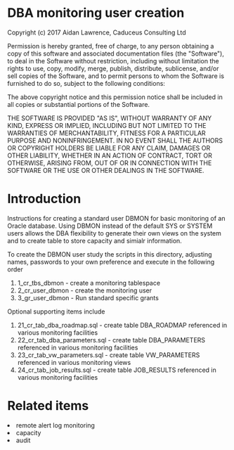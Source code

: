 <H1>DBA monitoring user creation</H1> 

Copyright (c) 2017 Aidan Lawrence, Caduceus Consulting Ltd

Permission is hereby granted, free of charge, to any person obtaining a copy of this software and associated documentation files (the "Software"), to deal in the Software without restriction, including without limitation the rights to use, copy, modify, merge, publish, distribute, sublicense, and/or sell copies of the Software, and to permit persons to whom the Software is furnished to do so, subject to the following conditions:

The above copyright notice and this permission notice shall be included in all copies or substantial portions of the Software.

THE SOFTWARE IS PROVIDED "AS IS", WITHOUT WARRANTY OF ANY KIND, EXPRESS OR IMPLIED, INCLUDING BUT NOT LIMITED TO THE WARRANTIES OF MERCHANTABILITY, FITNESS FOR A PARTICULAR PURPOSE AND NONINFRINGEMENT. IN NO EVENT SHALL THE AUTHORS OR COPYRIGHT HOLDERS BE LIABLE FOR ANY CLAIM, DAMAGES OR OTHER LIABILITY, WHETHER IN AN ACTION OF CONTRACT, TORT OR OTHERWISE, ARISING FROM, OUT OF OR IN CONNECTION WITH THE SOFTWARE OR THE USE OR OTHER DEALINGS IN THE SOFTWARE.

<H1>Introduction</H1>

Instructions for creating a standard user DBMON for basic monitoring of an Oracle database. Using DBMON instead of the default SYS or SYSTEM users allows the DBA flexibility to generate their own views on the system and to create table to store capacity and simialr information. 

To create the DBMON user study the scripts in this directory, adjusting names, passwords to your own preference and execute in the following order 

<ol>
<li>1_cr_tbs_dbmon - create a monitoring tablespace</li> 
<li>2_cr_user_dbmon - create the monitoring user</li> 
<li>3_gr_user_dbmon - Run standard specific grants</li> 
</ol>

Optional supporting items include 

<ol>
<li>21_cr_tab_dba_roadmap.sql - create table DBA_ROADMAP referenced in various monitoring facilities</li>
<li>22_cr_tab_dba_parameters.sql - create table DBA_PARAMETERS referenced in various monitoring facilities</li>
<li>23_cr_tab_vw_parameters.sql - create table VW_PARAMETERS referenced in various monitoring views</li>
<li>24_cr_tab_job_results.sql - create table JOB_RESULTS referenced in various monitoring facilities</li>
</ol>

<H1>Related items</H1> 

</ul>
<li>remote alert log monitoring</li> 
<li>capacity</li> 
<li>audit</li>
</ul>